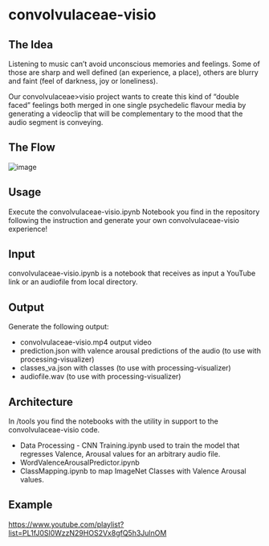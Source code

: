 # convolvulaceae-visio

## The Idea

Listening to music can’t avoid unconscious memories and feelings. Some of those are sharp and well defined (an experience, a place), others are blurry and faint (feel of darkness, joy or loneliness). 

Our convolvulaceae>visio project wants to create this kind of “double faced” feelings both merged in one single psychedelic flavour media by generating a videoclip that will be complementary to the mood that the audio segment is conveying.

## The Flow

![image](https://user-images.githubusercontent.com/37837986/132510959-f36c4fc3-f309-4dea-ae19-0ce0fdf92749.png)

## Usage

Execute the convolvulaceae-visio.ipynb Notebook you find in the repository following the instruction and generate your own convolvulaceae-visio experience!

## Input

convolvulaceae-visio.ipynb is a notebook that receives as input a YouTube link or an audiofile from local directory.

## Output

Generate the following output: 
- convolvulaceae-visio.mp4 output video
- prediction.json with valence arousal predictions of the audio (to use with processing-visualizer)
- classes_va.json with classes (to use with processing-visualizer)
- audiofile.wav (to use with processing-visualizer)

## Architecture

In /tools you find the notebooks with the utility in support to the convolvulaceae-visio code.
- Data Processing - CNN Training.ipynb used to train the model that regresses Valence, Arousal values for an arbitrary audio file.
- WordValenceArousalPredictor.ipynb 
- ClassMapping.ipynb to map ImageNet Classes with Valence Arousal values.

## Example 
https://www.youtube.com/playlist?list=PL1fJ0Sl0WzzN29HOS2Vx8gfQ5h3JulnOM

